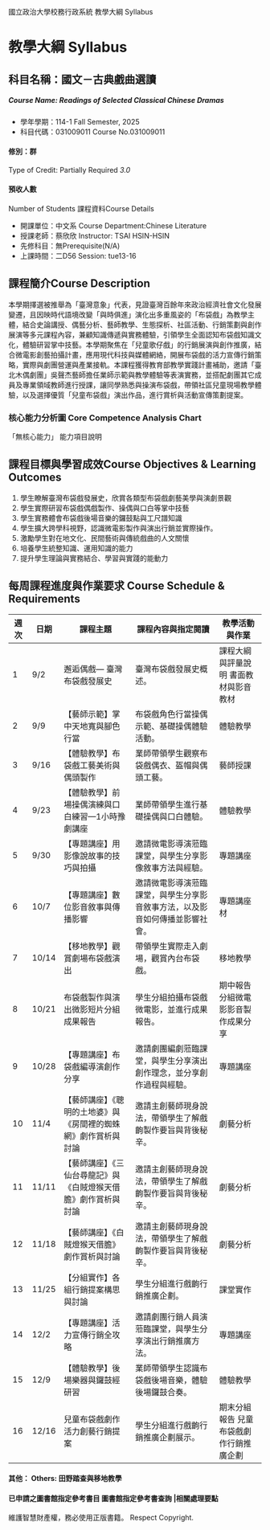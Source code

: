 國立政治大學校務行政系統 教學大綱 Syllabus
# 教學大綱 Syllabus
##  科目名稱：國文－古典戲曲選讀 
#####  Course Name: Readings of Selected Classical Chinese Dramas
  * 學年學期：114-1 Fall Semester, 2025 
  * 科目代碼：031009011 Course No.031009011
#### 修別：群
Type of Credit: Partially Required 
_3.0_
#### 預收人數
Number of Students
課程資料Course Details
  * 開課單位：中文系 Course Department:Chinese Literature 
  * 授課老師：蔡欣欣 Instructor: TSAI HSIN-HSIN 
  * 先修科目：無Prerequisite(N/A)
  * 上課時間：二D56 Session: tue13-16
##  課程簡介Course Description
本學期擇選被推舉為「臺灣意象」代表，見證臺灣百餘年來政治經濟社會文化發展變遷，且因映時代語境改變「與時俱進」演化出多重風姿的「布袋戲」為教學主體，結合史論講授、偶藝分析、藝師教學、生態探析、社區活動、行銷策劃與創作展演等多元課程內容，兼顧知識傳遞與實務體驗，引領學生全面認知布袋戲知識文化，體驗研習掌中技藝。本學期聚焦在「兒童歌仔戲」的行銷展演與創作推廣，結合微電影創藝拍攝計畫，應用現代科技與媒體網絡，開展布袋戲的活力宣傳行銷策略，實際與劇團營運與產業接軌。本課程獲得教育部教學實踐計畫補助，邀請「臺北木偶劇團」吳聲杰藝師擔任業師示範與教學體驗等表演實務，並搭配劇團其它成員及專業領域教師進行授課，讓同學熟悉與操演布袋戲，帶領社區兒童現場教學體驗，以及選擇優質「兒童布袋戲」演出作品，進行賞析與活動宣傳策劃提案。
###  核心能力分析圖 Core Competence Analysis Chart
「無核心能力」 
能力項目說明
##  課程目標與學習成效Course Objectives & Learning Outcomes 
  1. 學生瞭解臺灣布袋戲發展史，欣賞各類型布袋戲劇藝美學與演劇景觀
  2. 學生實際研習布袋戲偶戲製作、操偶與口白等掌中技藝
  3. 學生實務體會布袋戲後場音樂的鑼鼓點與工尺譜知識
  4. 學生擴大跨學科視野，認識微電影製作與演出行銷並實際操作。
  5. 激勵學生對在地文化、民間藝術與傳統戲曲的人文關懷
  6. 培養學生統整知識、運用知識的能力
  7. 提升學生理論與實務結合、學習與實踐的能動力
##  每周課程進度與作業要求 Course Schedule & Requirements
週次 |  日期 |  課程主題 |  課程內容與指定閱讀 |  教學活動與作業  
---|---|---|---|---  
1 |  9/2 |  邂逅偶戲— 臺灣布袋戲發展史 |  臺灣布袋戲發展史概述。 |  課程大綱與評量說明 書面教材與影音教材  
2 |  9/9 |  【藝師示範】掌中天地寬與腳色行當 |  布袋戲角色行當操偶示範、基礎操偶體驗活動。 |  體驗教學  
3 |  9/16 |  【體驗教學】布袋戲工藝美術與偶頭製作 |  業師帶領學生觀察布袋戲偶衣、盔帽與偶頭工藝。 |  藝師授課  
4 |  9/23 |  【體驗教學】前場操偶演練與口白練習—1小時豫劇講座 |  業師帶領學生進行基礎操偶與口白體驗。 |  體驗教學  
5 |  9/30 |  【專題講座】用影像說故事的技巧與拍攝 |  邀請微電影導演蒞臨課堂，與學生分享影像敘事方法與經驗。 |  專題講座  
6 |  10/7 |  【專題講座】數位影音敘事與傳播影響 |  邀請微電影導演蒞臨課堂，與學生分享影音敘事方法，以及影音如何傳播並影響社會。 |  專題講座材  
7 |  10/14 |  【移地教學】觀賞劇場布袋戲演出 |  帶領學生實際走入劇場，觀賞內台布袋戲。 |  移地教學  
8 |  10/21 |  布袋戲製作與演出微影短片分組成果報告 |  學生分組拍攝布袋戲微電影，並進行成果報告。 |  期中報告 分組微電影影音製作成果分享  
9 |  10/28 |  【專題講座】布袋戲編導演創作分享 |  邀請劇團編劇蒞臨課堂，與學生分享演出創作理念，並分享創作過程與經驗。 |  專題講座  
10 |  11/4 |  【藝師講座】《聰明的土地婆》與《房間裡的蜘蛛網》劇作賞析與討論 |  邀請主創藝師現身說法，帶領學生了解戲齣製作要旨與背後秘辛。 |  劇藝分析  
11 |  11/11 |  【藝師講座】《三仙台尋龍記》與《白賊燈猴天借膽》劇作賞析與討論 |  邀請主創藝師現身說法，帶領學生了解戲齣製作要旨與背後秘辛。 |  劇藝分析  
12 |  11/18 |  【藝師講座】《白賊燈猴天借膽》劇作賞析與討論 |  邀請主創藝師現身說法，帶領學生了解戲齣製作要旨與背後秘辛。 |  劇藝分析  
13 |  11/25 |  【分組實作】各組行銷提案構思與討論 |  學生分組進行戲齣行銷推廣企劃。 |  課堂實作  
14 |  12/2 |  【專題講座】活力宣傳行銷全攻略 |  邀請劇團行銷人員演蒞臨課堂，與學生分享演出行銷推廣方法。 |  專題講座  
15 |  12/9 |  【體驗教學】後場樂器與鑼鼓經研習 |  業師帶領學生認識布袋戲後場音樂，體驗後場鑼鼓合奏。 |  體驗教學  
16 |  12/16 |  兒童布袋戲劇作活力創藝行銷提案 |  學生分組進行戲齣行銷推廣企劃展示。 |  期末分組報告 兒童布袋戲劇作行銷推廣企劃  
####  其他： Others: 田野踏查與移地教學 
####  已申請之圖書館指定參考書目  圖書館指定參考書查詢 |相關處理要點
維護智慧財產權，務必使用正版書籍。 Respect Copyright.